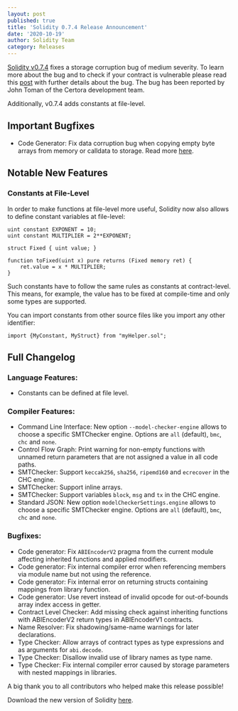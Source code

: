 ```yaml
---
layout: post
published: true
title: 'Solidity 0.7.4 Release Announcement'
date: '2020-10-19'
author: Solidity Team
category: Releases
---
```


[Solidity v0.7.4](https://github.com/ethereum/solidity/releases/tag/v0.7.4) fixes a storage corruption bug of medium severity.
To learn more about the bug and to check if your contract is vulnerable please read this [post](https://blog.soliditylang.org/2020/10/19/empty-byte-array-copy-bug) with further details about the bug. The bug has been reported by John Toman of the Certora development team.

Additionally, v0.7.4 adds constants at file-level.

## Important Bugfixes

- Code Generator: Fix data corruption bug when copying empty byte arrays from memory or calldata to storage. Read more [here](https://blog.soliditylang.org/2020/10/19/empty-byte-array-copy-bug).

## Notable New Features

### Constants at File-Level

In order to make functions at file-level more useful, Solidity now also allows to
define constant variables at file-level:

```solidity
uint constant EXPONENT = 10;
uint constant MULTIPLIER = 2**EXPONENT;

struct Fixed { uint value; }

function toFixed(uint x) pure returns (Fixed memory ret) {
    ret.value = x * MULTIPLIER;
}
```

Such constants have to follow the same rules as constants at contract-level.
This means, for example, the value has to be fixed at compile-time and only
some types are supported.

You can import constants from other source files like you import any other identifier:

`import {MyConstant, MyStruct} from "myHelper.sol";`

## Full Changelog

### Language Features:

- Constants can be defined at file level.

### Compiler Features:

- Command Line Interface: New option `--model-checker-engine` allows to choose a specific SMTChecker engine. Options are `all` (default), `bmc`, `chc` and `none`.
- Control Flow Graph: Print warning for non-empty functions with unnamed return parameters that are not assigned a value in all code paths.
- SMTChecker: Support `keccak256`, `sha256`, `ripemd160` and `ecrecover` in the CHC engine.
- SMTChecker: Support inline arrays.
- SMTChecker: Support variables `block`, `msg` and `tx` in the CHC engine.
- Standard JSON: New option `modelCheckerSettings.engine` allows to choose a specific SMTChecker engine. Options are `all` (default), `bmc`, `chc` and `none`.

### Bugfixes:

- Code generator: Fix `ABIEncoderV2` pragma from the current module affecting inherited functions and applied modifiers.
- Code generator: Fix internal compiler error when referencing members via module name but not using the reference.
- Code generator: Fix internal error on returning structs containing mappings from library function.
- Code generator: Use revert instead of invalid opcode for out-of-bounds array index access in getter.
- Contract Level Checker: Add missing check against inheriting functions with ABIEncoderV2 return types in ABIEncoderV1 contracts.
- Name Resolver: Fix shadowing/same-name warnings for later declarations.
- Type Checker: Allow arrays of contract types as type expressions and as arguments for `abi.decode`.
- Type Checker: Disallow invalid use of library names as type name.
- Type Checker: Fix internal compiler error caused by storage parameters with nested mappings in libraries.

A big thank you to all contributors who helped make this release possible!

Download the new version of Solidity [here](https://github.com/ethereum/solidity/releases/tag/v0.7.4).
